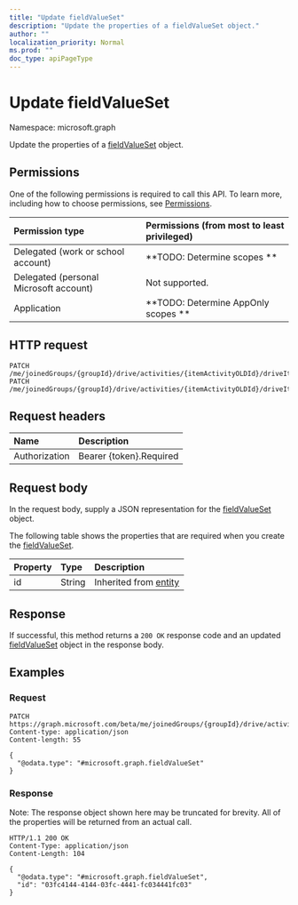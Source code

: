 ```yaml
---
title: "Update fieldValueSet"
description: "Update the properties of a fieldValueSet object."
author: ""
localization_priority: Normal
ms.prod: ""
doc_type: apiPageType
---
```


# Update fieldValueSet

Namespace: microsoft.graph

Update the properties of a [fieldValueSet](../resources/fieldvalueset.md) object.

## Permissions
One of the following permissions is required to call this API. To learn more, including how to choose permissions, see [Permissions](/concepts/permissions-reference.md).

|Permission type|Permissions (from most to least privileged)|
|:---|:---|
|Delegated (work or school account)|**TODO: Determine scopes **|
|Delegated (personal Microsoft account)|Not supported.|
|Application|**TODO: Determine AppOnly scopes **|

## HTTP request
<!-- {
  "blockType": "ignored"
}
-->
``` http
PATCH /me/joinedGroups/{groupId}/drive/activities/{itemActivityOLDId}/driveItem/listItem/fields
PATCH /me/joinedGroups/{groupId}/drive/activities/{itemActivityOLDId}/driveItem/listItem/versions/{listItemVersionId}/fields
```

## Request headers
|Name|Description|
|:---|:---|
|Authorization|Bearer {token}.Required|

## Request body
In the request body, supply a JSON representation for the [fieldValueSet](../resources/fieldvalueset.md) object.

The following table shows the properties that are required when you create the [fieldValueSet](../resources/fieldvalueset.md).

|Property|Type|Description|
|:---|:---|:---|
|id|String| Inherited from [entity](../resources/entity.md)|



## Response
If successful, this method returns a `200 OK` response code and an updated [fieldValueSet](../resources/fieldvalueset.md) object in the response body.

## Examples

### Request
<!-- {
  "blockType": "request",
  "name": "update_fieldvalueset"
}
-->
``` http
PATCH https://graph.microsoft.com/beta/me/joinedGroups/{groupId}/drive/activities/{itemActivityOLDId}/driveItem/listItem/fields
Content-type: application/json
Content-length: 55

{
  "@odata.type": "#microsoft.graph.fieldValueSet"
}
```

### Response
Note: The response object shown here may be truncated for brevity. All of the properties will be returned from an actual call.
<!-- {
  "blockType": "response",
  "truncated": true
}
-->
``` http
HTTP/1.1 200 OK
Content-Type: application/json
Content-Length: 104

{
  "@odata.type": "#microsoft.graph.fieldValueSet",
  "id": "03fc4144-4144-03fc-4441-fc034441fc03"
}
```

